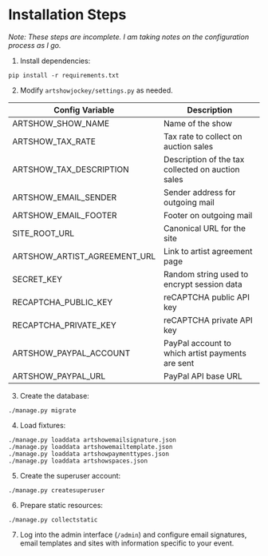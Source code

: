 Installation Steps
==================

<i>Note: These steps are incomplete. I am taking notes on the configuration process as I go.</i>

1. Install dependencies:

```
pip install -r requirements.txt
```

2. Modify `artshowjockey/settings.py` as needed.

| Config Variable              | Description |
| ---------------------------- | ----------- |
| ARTSHOW_SHOW_NAME            | Name of the show |
| ARTSHOW_TAX_RATE             | Tax rate to collect on auction sales |
| ARTSHOW_TAX_DESCRIPTION      | Description of the tax collected on auction sales |
| ARTSHOW_EMAIL_SENDER         | Sender address for outgoing mail |
| ARTSHOW_EMAIL_FOOTER         | Footer on outgoing mail |
| SITE_ROOT_URL                | Canonical URL for the site |
| ARTSHOW_ARTIST_AGREEMENT_URL | Link to artist agreement page |
| SECRET_KEY                   | Random string used to encrypt session data |
| RECAPTCHA_PUBLIC_KEY         | reCAPTCHA public API key |
| RECAPTCHA_PRIVATE_KEY        | reCAPTCHA private API key |
| ARTSHOW_PAYPAL_ACCOUNT       | PayPal account to which artist payments are sent |
| ARTSHOW_PAYPAL_URL           | PayPal API base URL |

3. Create the database:

```
./manage.py migrate
```

4. Load fixtures:

```
./manage.py loaddata artshowemailsignature.json
./manage.py loaddata artshowemailtemplate.json
./manage.py loaddata artshowpaymenttypes.json
./manage.py loaddata artshowspaces.json
```

5. Create the superuser account:

```
./manage.py createsuperuser
```

6. Prepare static resources:

```
./manage.py collectstatic
```

7. Log into the admin interface (`/admin`) and configure email signatures, email templates and sites with information specific to your event.
